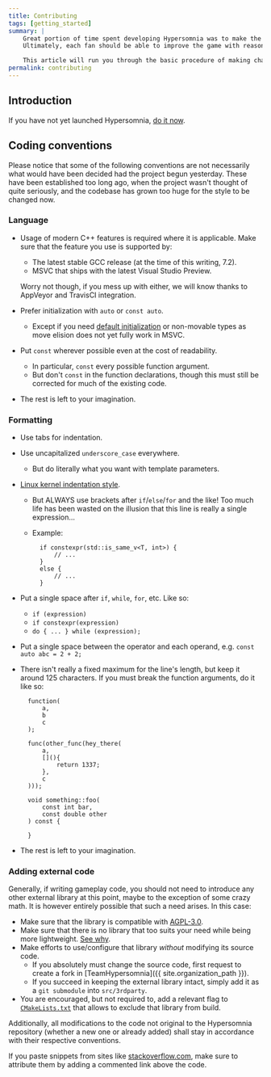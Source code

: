 ```yaml
---
title: Contributing
tags: [getting_started]
summary: |
    Great portion of time spent developing Hypersomnia was to make the codebase possible to be understood by newcomers.  
    Ultimately, each fan should be able to improve the game with reasonable amount of effort.

    This article will run you through the basic procedure of making changes to the Hypersomnia source code. 
permalink: contributing
---
```


## Introduction

If you have not yet launched Hypersomnia, [do it now]({{site.repo_path}}#how-to-build).

## Coding conventions

Please notice that some of the following conventions are not necessarily what would have been decided had the project begun yesterday.
These have been established too long ago, when the project wasn't thought of quite seriously, and the codebase has grown too huge for the style to be changed now.

### Language

- Usage of modern C++ features is required where it is applicable. Make sure that the feature you use is supported by:
    - The latest stable GCC release (at the time of this writing, 7.2).
    - MSVC that ships with the latest Visual Studio Preview.

    Worry not though, if you mess up with either, we will know thanks to AppVeyor and TravisCI integration.

- Prefer initialization with ``auto`` or ``const auto``.
    - Except if you need [default initialization](http://en.cppreference.com/w/cpp/language/default_initialization) or non-movable types as move elision does not yet fully work in MSVC.

- Put ```const``` wherever possible even at the cost of readability. 
    - In particular, ```const``` every possible function argument.
    - But don't ```const``` in the function declarations, though this must still be corrected for much of the existing code.

- The rest is left to your imagination.

### Formatting

- Use tabs for indentation.
- Use uncapitalized ```underscore_case``` everywhere.
    - But do literally what you want with template parameters.
- [Linux kernel indentation style](https://en.wikipedia.org/wiki/Indentation_style#K.26R).
    - But ALWAYS use brackets after ``if``/``else``/``for`` and the like! Too much life has been wasted on the illusion that this line is really a single expression...
    - Example:

            if constexpr(std::is_same_v<T, int>) {
            	// ...
            }
            else {
            	// ...
            }
        
- Put a single space after ``if``, ``while``, ``for``, etc. Like so:
    - ```if (expression)``` 
    - ```if constexpr(expression)```
    - ```do { ... } while (expression);```
- Put a single space between the operator and each operand, e.g. ``const auto abc = 2 + 2;``
- There isn't really a fixed maximum for the line's length, but keep it around 125 characters. If you must break the function arguments, do it like so:

        
        function(
        	a,
        	b
        	c
        );
        
        func(other_func(hey_there(
        	a,
        	[](){
        		return 1337;
        	},
        	c
        )));

        void something::foo(
			const int bar,
			const double other
		) const {

		}
        

- The rest is left to your imagination.

### Adding external code

Generally, if writing gameplay code, you should not need to introduce any other external library at this point, maybe to the exception of some crazy math.
It is however entirely possible that such a need arises. In this case:
- Make sure that the library is compatible with [AGPL-3.0](https://github.com/TeamHypersomnia/Hypersomnia/blob/master/LICENSE.md).
- Make sure that there is no library that too suits your need while being more lightweight. [See why](core_principles#using-external-code).
- Make efforts to use/configure that library *without* modifying its source code. 
    - If you absolutely must change the source code, first request to create a fork in [TeamHypersomnia]({{ site.organization_path }}).
    - If you succeed in keeping the external library intact, simply add it as a ```git submodule``` into ```src/3rdparty```.
- You are encouraged, but not required to, add a relevant flag to [```CMakeLists.txt```](CMakeLists) that allows to exclude that library from build.

Additionally, all modifications to the code not original to the Hypersomnia repository (whether a new one or already added) shall stay in accordance with their respective conventions.

If you paste snippets from sites like [stackoverflow.com](http://stackoverflow.com), make sure to attribute them by adding a commented link above the code.
